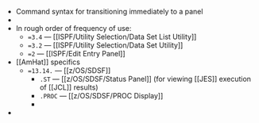 - Command syntax for transitioning immediately to a panel
-
- In rough order of frequency of use:
	- `=3.4` — [[ISPF/Utility Selection/Data Set List Utility]]
	- `=3.2` —  [[ISPF/Utility Selection/Data Set Utility]]
	- `=2` — [[ISPF/Edit Entry Panel]]
- [[AmHat]] specifics
	- `=13.14.` — [[z/OS/SDSF]]
		- `.ST` — [[z/OS/SDSF/Status Panel]] (for viewing [[JES]] execution of [[JCL]] results)
		- `.PROC` — [[z/OS/SDSF/PROC Display]]
		-
-